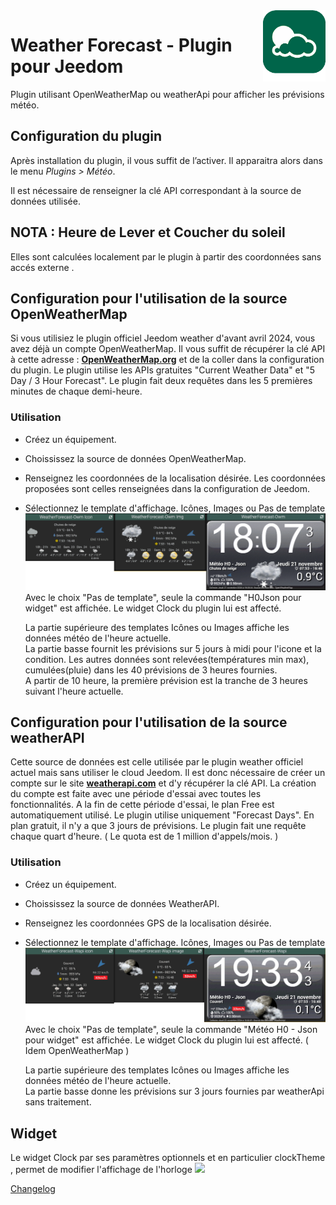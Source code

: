<img align="right" src="../images/weatherForecast_icon.png" width="100">

# Weather Forecast - Plugin pour Jeedom

Plugin utilisant OpenWeatherMap ou weatherApi pour afficher les prévisions météo.

## Configuration du plugin

Après installation du plugin, il vous suffit de l’activer.
Il apparaitra alors dans le menu *Plugins > Météo*.

Il est nécessaire de renseigner la clé API correspondant à la source de données utilisée.

## NOTA : Heure de Lever et Coucher du soleil

Elles sont calculées localement par le plugin à partir des coordonnées sans accés externe .

## Configuration pour l'utilisation de la source OpenWeatherMap

Si vous utilisiez le plugin officiel Jeedom weather d'avant avril 2024, vous avez déjà un compte OpenWeatherMap. Il vous suffit de récupérer la clé API à cette adresse : [**OpenWeatherMap.org**](https://home.openweathermap.org/api_keys) et de la coller dans la configuration du plugin.
Le plugin utilise les APIs gratuites "Current Weather Data" et "5 Day / 3 Hour Forecast".
Le plugin fait deux requêtes dans les 5 premières minutes de chaque demi-heure.

### Utilisation
- Créez un équipement. 
- Choississez la source de données OpenWeatherMap.
- Renseignez les coordonnées de la localisation désirée. Les coordonnées proposées sont celles renseignées dans la configuration de Jeedom.
- Sélectionnez le template d'affichage. Icônes, Images ou Pas de template
  <img src="../images/TemplatesOwm.png">
  Avec le choix "Pas de template", seule la commande "H0Json pour widget" est affichée. Le widget Clock du plugin lui est affecté.

  La partie supérieure des templates Icônes ou Images affiche les données météo de l'heure actuelle.<br>
  La partie basse fournit les prévisions sur 5 jours à midi pour l'icone et la condition. Les autres données sont relevées(températures min max), cumulées(pluie) dans les 40 prévisions de 3 heures fournies.<br>
  A partir de 10 heure, la première prévision est la tranche de 3 heures suivant l'heure actuelle.

## Configuration pour l'utilisation de la source weatherAPI

Cette source de données est celle utilisée par le plugin weather officiel actuel mais sans utiliser le cloud Jeedom. Il est donc nécessaire de créer un compte sur le site [**weatherapi.com**](https://www.weatherapi.com/my/) et d'y récupérer la clé API. La création du compte est faite avec une période d'essai avec toutes les fonctionnalités. A la fin de cette période d'essai, le plan Free est automatiquement utilisé.
Le plugin utilise uniquement "Forecast Days". En plan gratuit, il n'y a que 3 jours de prévisions. Le plugin fait une requête chaque quart d'heure. ( Le quota est de 1 million d'appels/mois. )

### Utilisation
- Créez un équipement. 
- Choississez la source de données WeatherAPI.
- Renseignez les coordonnées GPS de la localisation désirée.
- Sélectionnez le template d'affichage. Icônes, Images ou Pas de template
  <img src="../images/TemplatesWapi.png">
  Avec le choix "Pas de template", seule la commande "Météo H0 - Json pour widget" est affichée. Le widget Clock du plugin lui est affecté. ( Idem OpenWeatherMap )

  La partie supérieure des templates Icônes ou Images affiche les données météo de l'heure actuelle.<br>
  La partie basse donne les prévisions sur 3 jours fournies par weatherApi sans traitement.
  
## Widget
Le widget Clock par ses paramètres optionnels et en particulier clockTheme , permet de modifier l'affichage de l'horloge
<img src="../ClockThemeDigitalAndKrisKingle.png">

  [Changelog](changelog.md)
